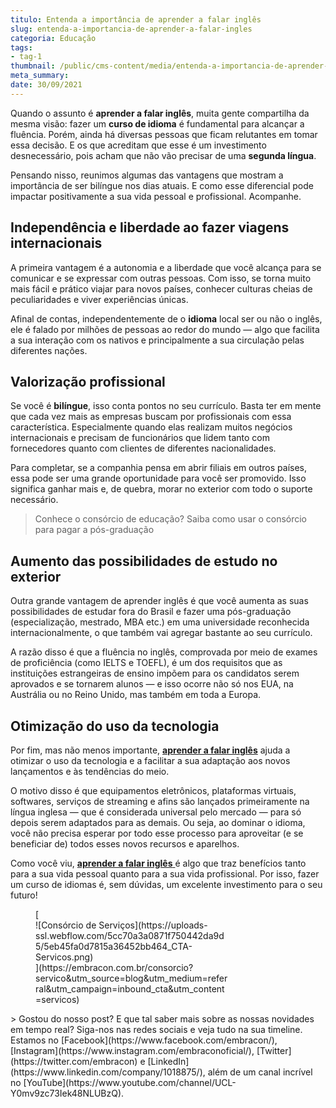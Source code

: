 ```yaml
---
titulo: Entenda a importância de aprender a falar inglês
slug: entenda-a-importancia-de-aprender-a-falar-ingles
categoria: Educação
tags:
- tag-1
thumbnail: /public/cms-content/media/entenda-a-importancia-de-aprender-a-falar-ingles.jpeg
meta_summary: 
date: 30/09/2021
---
```

Quando o assunto é **aprender a falar inglês**, muita gente compartilha da mesma visão: fazer um **curso de idioma** é fundamental para alcançar a fluência. Porém, ainda há diversas pessoas que ficam relutantes em tomar essa decisão. E os que acreditam que esse é um investimento desnecessário, pois acham que não vão precisar de uma **segunda língua**.

Pensando nisso, reunimos algumas das vantagens que mostram a importância de ser bilíngue nos dias atuais. E como esse diferencial pode impactar positivamente a sua vida pessoal e profissional. Acompanhe.

Independência e liberdade ao fazer viagens internacionais
---------------------------------------------------------

A primeira vantagem é a autonomia e a liberdade que você alcança para se comunicar e se expressar com outras pessoas. Com isso, se torna muito mais fácil e prático viajar para novos países, conhecer culturas cheias de peculiaridades e viver experiências únicas.

Afinal de contas, independentemente de o **idioma** local ser ou não o inglês, ele é falado por milhões de pessoas ao redor do mundo — algo que facilita a sua interação com os nativos e principalmente a sua circulação pelas diferentes nações.

Valorização profissional
------------------------

Se você é **bilíngue**, isso conta pontos no seu currículo. Basta ter em mente que cada vez mais as empresas buscam por profissionais com essa característica. Especialmente quando elas realizam muitos negócios internacionais e precisam de funcionários que lidem tanto com fornecedores quanto com clientes de diferentes nacionalidades.

Para completar, se a companhia pensa em abrir filiais em outros países, essa pode ser uma grande oportunidade para você ser promovido. Isso significa ganhar mais e, de quebra, morar no exterior com todo o suporte necessário.

> Conhece o consórcio de educação? Saiba como usar o consórcio para pagar a pós-graduação

Aumento das possibilidades de estudo no exterior
------------------------------------------------

Outra grande vantagem de aprender inglês é que você aumenta as suas possibilidades de estudar fora do Brasil e fazer uma pós-graduação (especialização, mestrado, MBA etc.) em uma universidade reconhecida internacionalmente, o que também vai agregar bastante ao seu currículo.

A razão disso é que a fluência no inglês, comprovada por meio de exames de proficiência (como IELTS e TOEFL), é um dos requisitos que as instituições estrangeiras de ensino impõem para os candidatos serem aprovados e se tornarem alunos — e isso ocorre não só nos EUA, na Austrália ou no Reino Unido, mas também em toda a Europa.

Otimização do uso da tecnologia
-------------------------------

Por fim, mas não menos importante, [**aprender a falar inglês**](https://www.embracon.com.br/blog/educacao-saiba-como-investir-na-sua) ajuda a otimizar o uso da tecnologia e a facilitar a sua adaptação aos novos lançamentos e às tendências do meio.

O motivo disso é que equipamentos eletrônicos, plataformas virtuais, softwares, serviços de streaming e afins são lançados primeiramente na língua inglesa — que é considerada universal pelo mercado — para só depois serem adaptados para as demais. Ou seja, ao dominar o idioma, você não precisa esperar por todo esse processo para aproveitar (e se beneficiar de) todos esses novos recursos e aparelhos.

Como você viu, [**aprender a falar inglês** ](https://www.embracon.com.br/blog/ead-a-educacao-a-distancia-e-para-voce)é algo que traz benefícios tanto para a sua vida pessoal quanto para a sua vida profissional. Por isso, fazer um curso de idiomas é, sem dúvidas, um excelente investimento para o seu futuro!

<figure class="w-richtext-figure-type-image w-richtext-align-center" style="max-width:310px">[<div>![Consórcio de Serviços](https://uploads-ssl.webflow.com/5cc70a3a0871f750442da9d5/5eb45fa0d7815a36452bb464_CTA-Servicos.png)</div>](https://embracon.com.br/consorcio?servico&utm_source=blog&utm_medium=referral&utm_campaign=inbound_cta&utm_content=servicos)</figure>> Gostou do nosso post? E que tal saber mais sobre as nossas novidades em tempo real? Siga-nos nas redes sociais e veja tudo na sua timeline. Estamos no [Facebook](https://www.facebook.com/embracon/), [Instagram](https://www.instagram.com/embraconoficial/), [Twitter](https://twitter.com/embracon) e [LinkedIn](https://www.linkedin.com/company/1018875/), além de um canal incrível no [YouTube](https://www.youtube.com/channel/UCL-Y0mv9zc73Iek48NLUBzQ).
